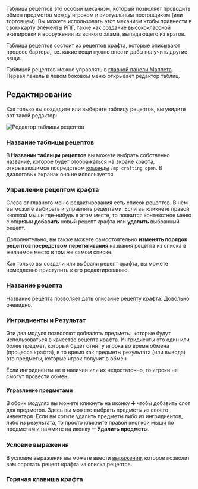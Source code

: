 Таблица рецептов это особый механизм, который позволяет проводить обмен предметов между игроком и виртуальным постовщиком (или торговцем). Вы можете использовать этот механизм чтобы привнести в свою карту элементы РПГ, такие как создание высококлассной экипировки и вооружения из всякого хлама, выпадающего из врагов. 

Таблица рецептов состоит из рецептов крафта, которые описывают процесс бартера, т.е. какие вещи нужно внести дабы получить другие вещи.

Таблицой рецептов можно управлять в [главной панели Маппета](./Главная-панель-Маппета.md). Первая панель в левом боковом меню открывает редактор таблиц.

## Редактирование

Как только вы создадите или выберете таблицу рецептов, вы увидите вот такой редактор:

![Редактор таблицы рецептов](https://i.imgur.com/sTCe9mj.png)

### Название таблицы рецептов

В **Названии таблицы рецептов** вы можете выбрать собственно название, которое будет отображаться на экране крафта, открывающимся посредством [команды](./Команды.md) `/mp crafting open`. В диалоговых экранах оно не используется.

### Управление рецептом крафта

Слева от главного меню редактирования есть список рецептов. В нём вы можете выбирать и управлять рецептами. Если вы кликнете правой кнопкой мыши где-нибудь в этом месте, то появится контекстное меню с опциями **добавить** новый рецепт крафта или **удалить** выбранный рецепт.

Дополнительно, вы также можете самостоятельно **изменять порядок рецептов посредством перетягивания** названия рецепта из списка в желаемое место в том же самом списке.

Как только вы создали или выбрали рецепт крафта, вы можете немедленно приступить к его редактированию.

### Название рецепта

Название рецепта позволяет дать описание рецепту крафта. Довольно очевидно.

### Ингридиенты и Результат

Эти два модуля позволяют добвалять предметы, которые будут использоваться в качестве рецепта крафта. Ингридиенты это один или более предмет, который будет отнят у игрока во время обмена (процесса крафта), в то время как предметы результата (или вывода) это предметы, которые игрок получит в обмен.

Если ингридиенты не в наличии или их недостаточно, то игроки не смогут провести обмен.

#### Управление предметами

В обоих модулях вы можете кликнуть на иконку ➕ чтобы добавить слот для предметов. Здесь вы можете выбрать предметы из своего инвентаря. Если вы хотите удалить предметы либо из ингридиентов, либо из результата, то просто кликните правой кнопкой мыши по предметам и нажмите на иконку ➖ **Удалить предметы**.

### Условие выражения

В условие выражения вы можете ввести [выражение](./Выражения.md), которое позволит вам спрятать рецепт крафта из списка рецептов.

### Горячая клавиша крафта

